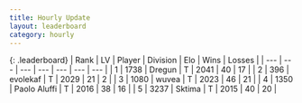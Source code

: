 ```yaml
---
title: Hourly Update
layout: leaderboard
category: hourly
---
```


{: .leaderboard}
| Rank | LV | Player | Division | Elo | Wins | Losses |
| --- | --- | --- | --- | --- | --- | --- |
| <span data-change="0">1</span> | 1738 | <span title="ID: 337810">Dregun</span> | T | <span data-change="0">2041</span> | <span data-change="0">40</span> | <span data-change="0">17</span> |
| <span data-change="0">2</span> | 396 | <span title="ID: 745795">evolekaf</span> | T | <span data-change="0">2029</span> | <span data-change="0">21</span> | <span data-change="0">2</span> |
| <span data-change="0">3</span> | 1080 | <span title="ID: 740957">wuvea</span> | T | <span data-change="0">2023</span> | <span data-change="0">46</span> | <span data-change="0">21</span> |
| <span data-change="6">4</span> | 1350 | <span title="ID: 512212">Paolo Aluffi</span> | T | <span data-change="28">2016</span> | <span data-change="4">38</span> | <span data-change="0">16</span> |
| <span data-change="-1">5</span> | 3237 | <span title="ID: 353063">Sktima</span> | T | <span data-change="0">2015</span> | <span data-change="0">40</span> | <span data-change="0">20</span> |